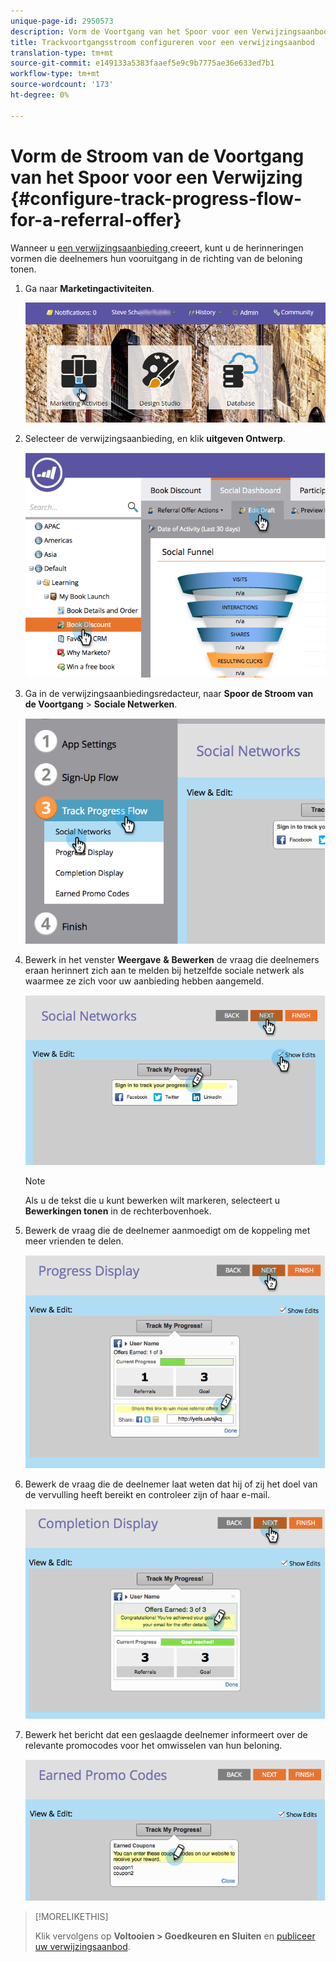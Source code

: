 ```yaml
---
unique-page-id: 2950573
description: Vorm de Voortgang van het Spoor voor een Verwijzingsaanbod - Marketo Docs - de Documentatie van het Product
title: Trackvoortgangsstroom configureren voor een verwijzingsaanbod
translation-type: tm+mt
source-git-commit: e149133a5383faaef5e9c9b7775ae36e633ed7b1
workflow-type: tm+mt
source-wordcount: '173'
ht-degree: 0%

---
```



# Vorm de Stroom van de Voortgang van het Spoor voor een Verwijzing {#configure-track-progress-flow-for-a-referral-offer}

Wanneer u [een verwijzingsaanbieding ](../../../../product-docs/demand-generation/social/referral-offers/create-a-referral-offer.md) creeert, kunt u de herinneringen vormen die deelnemers hun vooruitgang in de richting van de beloning tonen.

1. Ga naar **Marketingactiviteiten**.

   ![](assets/login-marketing-activities-4.png)

1. Selecteer de verwijzingsaanbieding, en klik **uitgeven Ontwerp**.

   ![](assets/image2014-9-22-14-3a35-3a31.png)

1. Ga in de verwijzingsaanbiedingsredacteur, naar **Spoor de Stroom van de Voortgang** > **Sociale Netwerken**.

   ![](assets/image2014-9-22-14-3a35-3a43.png)

1. Bewerk in het venster **Weergave** **&amp;** **Bewerken** de vraag die deelnemers eraan herinnert zich aan te melden bij hetzelfde sociale netwerk als waarmee ze zich voor uw aanbieding hebben aangemeld.

   ![](assets/image2014-9-22-14-3a35-3a58.png)

   >[!NOTE]
   >
   >Als u de tekst die u kunt bewerken wilt markeren, selecteert u **Bewerkingen tonen** in de rechterbovenhoek.

1. Bewerk de vraag die de deelnemer aanmoedigt om de koppeling met meer vrienden te delen.

   ![](assets/image2014-9-22-14-3a36-3a22.png)

1. Bewerk de vraag die de deelnemer laat weten dat hij of zij het doel van de vervulling heeft bereikt en controleer zijn of haar e-mail.

   ![](assets/image2014-9-22-14-3a36-3a36.png)

1. Bewerk het bericht dat een geslaagde deelnemer informeert over de relevante promocodes voor het omwisselen van hun beloning.

   ![](assets/image2014-9-22-14-3a36-3a43.png)

>[!MORELIKETHIS]
>
>Klik vervolgens op **Voltooien > Goedkeuren en Sluiten** en [publiceer uw verwijzingsaanbod](../../../../product-docs/demand-generation/social/referral-offers/publish-a-referral-offer.md).

